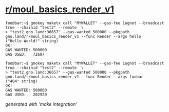 # [r/moul_basics_render_v1](https://test2.gno.land/r/moul_basics_render_v1)

```console
foo@bar:~$ gnokey maketx call "MYWALLET" --gas-fee 1ugnot --broadcast true --chainid "test2" --remote  \
> "test2.gno.land:36657" --gas-wanted 500000 --pkgpath gno.land/r/moul_basics_render_v1 --func Render --args hello
("Hello World!" string)
OK!
GAS WANTED: 500000
GAS USED:   72697
```

```console
foo@bar:~$ gnokey maketx call "MYWALLET" --gas-fee 1ugnot --broadcast true --chainid "test2" --remote  \
> "test2.gno.land:36657" --gas-wanted 500000 --pkgpath gno.land/r/moul_basics_render_v1 --func Render --args foobar
("404" string)
OK!
GAS WANTED: 500000
GAS USED:   202920
```


_generated with 'make integration'_
